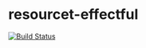 # resourcet-effectful

[![Build Status](https://github.com/haskell-effectful/resourcet-effectful/workflows/Haskell-CI/badge.svg?branch=master)](https://github.com/haskell-effectful/resourcet-effectful/actions?query=branch%3Amaster)
